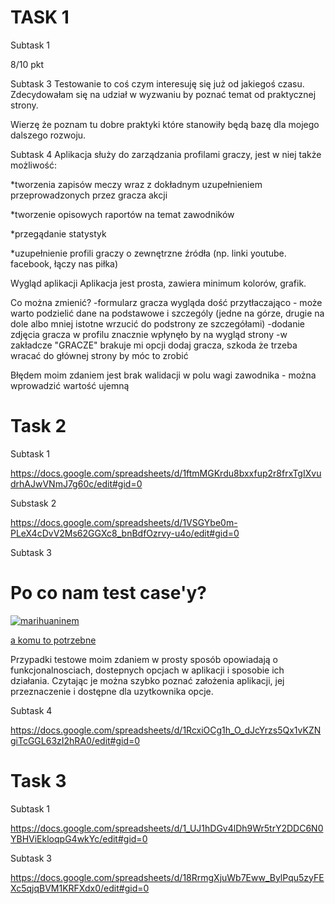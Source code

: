 **TASK 1**
===============
Subtask 1

8/10 pkt

Subtask 3
Testowanie to coś czym interesuję się już od jakiegoś czasu. Zdecydowałam się na udział w wyzwaniu by poznać temat od praktycznej strony. 

Wierzę że poznam tu dobre praktyki które stanowiły będą bazę dla mojego dalszego rozwoju.

Subtask 4
Aplikacja służy do zarządzania profilami graczy, jest w niej także możliwość:

*tworzenia zapisów meczy wraz z dokładnym uzupełnieniem przeprowadzonych przez gracza akcji

*tworzenie opisowych raportów na temat zawodników

*przegądanie statystyk

*uzupełnienie profili graczy o zewnętrzne źródła (np. linki youtube. facebook, łączy nas piłka)

Wygląd aplikacji
Aplikacja jest prosta, zawiera minimum kolorów, grafik.
 
Co można zmienić?
-formularz gracza wygląda dość przytłaczająco - może warto podzielić dane na podstawowe i szczególy (jedne na górze, drugie na dole albo mniej istotne wrzucić do podstrony ze szczegółami)
-dodanie zdjęcia gracza w profilu znacznie wpłynęło by na wygląd strony
-w zakładcze "GRACZE" brakuje mi opcji dodaj gracza, szkoda że trzeba wracać do głównej strony by móc to zrobić


Błędem moim zdaniem jest brak walidacji w polu wagi zawodnika - można wprowadzić wartość ujemną

Task 2
=======
Subtask 1


https://docs.google.com/spreadsheets/d/1ftmMGKrdu8bxxfup2r8frxTgIXvudrhAJwVNmJ7g60c/edit#gid=0


Substask 2


https://docs.google.com/spreadsheets/d/1VSGYbe0m-PLeX4cDvV2Ms62GGXc8_bnBdfOzrvy-u4o/edit#gid=0


Subtask 3


Po co nam test case'y?
===========

[![marihuaninem](https://dareit.notion.site/image/https%3A%2F%2Fi.ytimg.com%2Fvi%2FOO3FANjwKHY%2Fhqdefault.jpg?table=block&id=59550964-8c6a-4d91-b424-c1994a2c2a1c&spaceId=732f0b1c-c96d-43d6-bb4c-c4556b1e2cd1&width=500&userId=&cache=v2)](https://www.youtube.com/watch?v=OO3FANjwKHY&t=1s)

[a komu to potrzebne](https://www.youtube.com/watch?v=OO3FANjwKHY&t=1s)

Przypadki testowe moim zdaniem w prosty sposób opowiadają o funkcjonalnosciach, dostepnych opcjach w aplikacji i sposobie ich działania. Czytając je można szybko poznać założenia aplikacji, jej przeznaczenie i dostępne dla uzytkownika opcje.


Subtask 4


https://docs.google.com/spreadsheets/d/1RcxiOCg1h_O_dJcYrzs5Qx1vKZNgiTcGGL63zI2hRA0/edit#gid=0


Task 3
=========

Subtask 1


https://docs.google.com/spreadsheets/d/1_UJ1hDGv4lDh9Wr5trY2DDC6N0YBHViEkloqpG4wkYc/edit#gid=0


Subtask 3

https://docs.google.com/spreadsheets/d/18RrmgXjuWb7Eww_BylPqu5zyFEXc5qjqBVM1KRFXdx0/edit#gid=0
